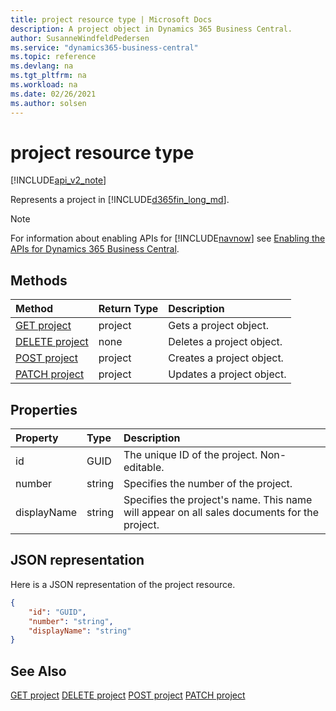 ```yaml
---
title: project resource type | Microsoft Docs
description: A project object in Dynamics 365 Business Central.
author: SusanneWindfeldPedersen
ms.service: "dynamics365-business-central"
ms.topic: reference
ms.devlang: na
ms.tgt_pltfrm: na
ms.workload: na
ms.date: 02/26/2021
ms.author: solsen
---
```


# project resource type

[!INCLUDE[api_v2_note](../../includes/api_v2_note.md)]

<!-- START>DO_NOT_EDIT -->
<!-- IMPORTANT:Do not edit any of the content between here and the END>DO_NOT_EDIT. -->
Represents a project in [!INCLUDE[d365fin_long_md](../../includes/d365fin_long_md.md)].

> [!NOTE]
> For information about enabling APIs for [!INCLUDE[navnow](../../includes/navnow_md.md)] see [Enabling the APIs for Dynamics 365 Business Central](../enabling-apis-for-dynamics-nav.md).

## Methods

| Method | Return Type|Description |
|:--------------------|:-----------|:-------------------------|
|[GET project](../api/dynamics_project_get.md)|project|Gets a project object.|
|[DELETE project](../api/dynamics_project_delete.md)|none|Deletes a project object.|
|[POST project](../api/dynamics_project_create.md)|project|Creates a project object.|
|[PATCH project](../api/dynamics_project_update.md)|project|Updates a project object.|



## Properties

| Property           | Type   |Description     |
|:-------------------|:-------|:---------------|
|id|GUID|The unique ID of the project. Non-editable.|
|number|string|Specifies the number of the project.|
|displayName|string|Specifies the project's name. This name will appear on all sales documents for the project.|

## JSON representation

Here is a JSON representation of the project resource.


```json
{
    "id": "GUID",
    "number": "string",
    "displayName": "string"
}
```
<!-- IMPORTANT: END>DO_NOT_EDIT -->



## See Also
[GET project](../api/dynamics_project_Get.md)
[DELETE project](../api/dynamics_project_Delete.md)
[POST project](../api/dynamics_project_Create.md)
[PATCH project](../api/dynamics_project_Update.md)
